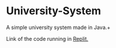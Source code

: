 # University-System
A simple university system made in Java.+

Link of the code running in <a href="https://replit.com/@ThomasFrentzel/University-System?v=1">Replit.</a>

